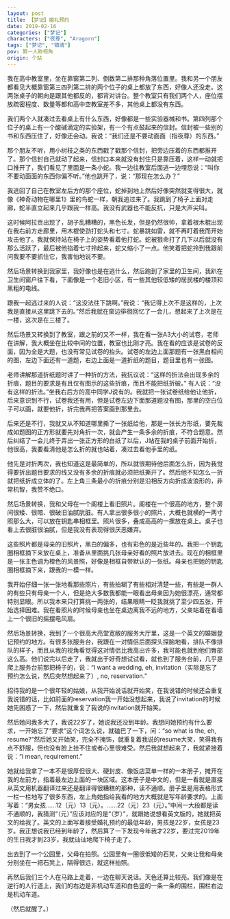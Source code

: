 ```yaml
---
layout: post
title: 【梦记】婚礼预约
date: 2019-02-16
categories: ["梦记"]
characters: ["夜尊", "Aragorn"]
tags: ["梦记", "镇魂"]
pov: 第一人称视角
origin: 个站
---
```


我在高中教室里，坐在靠窗第二列、倒数第二排那种角落位置里。我和另一个朋友都看见大概靠窗第三四列第二排的两个位子的桌上都放了东西，好像人还没走。这两张桌子的朝向是跟其他都反的，都背对讲台。整个教室只有我们两个人，座位摆放疏密程度、数量等都和高中空教室差不多，其他桌上都没有东西。

我们两个人就凑过去看桌上有什么东西，好像都是一些实验器械和书。第四列那个位子的桌上有一个酸碱滴定的实验架，有一个有点鼓起来的信封。信封被一些别的书和东西压住了，好像还会动。我说：“我们还是不要动面面（指夜尊）的东西。”

那个朋友不听，用小树枝之类的东西戳了戳那个信封，把旁边压着的东西都推开了。那个信封自己就动了起来，信封口本来就没有封住只是靠压着，这样一动就把口推开了，我们看见了里面是一条小蛇。我一边往教室后面逃一边埋怨说：“叫你不要动面面的东西你偏不听。”他也跳开了，说：“那现在怎么办？”

我逃回了自己在教室左后方的那个座位，蛇掉到地上然后好像突然就变得很大，就像《神奇动物在哪里1》里的鸟蛇一样，朝我追过来了。我跳到了椅子上面对走廊，蛇半直立起来几乎跟我一样高。我没有武器也不能反抗，只是大声尖叫。

这时候阿拉贡出现了，胡子乱糟糟的，黑色长发，但是仍然很帅，拿着根木棍出现在我右前方走廊里，用木棍使劲打蛇头和七寸。蛇暴跳如雷，就不再盯着我而开始攻击他了。我就保持站在椅子上的姿势看着他打蛇。蛇被狠命打了几下以后就没有那么活跃了，最后被他掐着七寸拎起来，蛇又缩小了一点。他笑着把蛇拎到我跟前问我要不要抓住它，我害怕地说不要。

然后场景转换到我家里，我好像也是在逃什么，然后跑到了家里的卫生间，我趴在卫生间窗户往下看，下面像是一个老旧小区，有一些其他较低矮的居民楼的楼顶和黑粗的电线。

跟我一起逃过来的人说：“这没法往下跳啊。”我说：“我记得上次不是这样的，上次我是直接从这里跳下去的。”然后我就在窗边徘徊回忆了一会儿，想起来了上次是在一楼，这次是在三楼了。

然后场景又转换到了教室，跟之前的又不一样，我在看一张A3大小的试卷，老师在讲解，我大概坐在比较中间的位置，教室也比刚才亮。我在看的应该是试卷的反面，因为全是大题，也没有常见试卷的抬头。试卷的左边上面那题有一张黑白相间的图，左边下面还有一道题，右边上面是一道折纸的题目，题目里也有一张图。 

老师讲解那道折纸题时讲了一种折的方法，我抗议说：“这样的折法会出现多余的折痕，题目的要求是有且仅有图示的这些折痕，而且不能把纸折破。” 有人说：“没有这样的折法。”坐我右后方的高中同学J说有的。我就把一张试卷纸给他让他折，后来意识到不行，试卷我还有用，但是试卷左边下面那道题没有图，那里的空白位子可以画，就要他折，折完我再把答案画到那里去。

后来还是不行，我就又从不知道哪里撕了一张纸给他，那是一张长方形纸，要先裁成如题图的正方形就要先对角折一次，就会产生一条多余的折痕，不符合题意。然后纠结了一会儿终于弄出一张正方形的白纸了以后，J站在我的桌子前面开始折，他很高，我要看清他是怎么折的就也站着，凑过去看他手里的纸。

他先是对折两次，我也知道这是最简单的，所以就很期待他后面怎么折，因为我觉得要折出题目要求的线又没有多余的折痕就必须把纸撕开了。然后他不知怎么一折就把纸折成立体的了。左上角三条最小的折痕分别是沿相反方向折成波浪形的，非常机智，我赞不绝口。

然后场景转换，我和父母在一个阁楼上看旧照片。阁楼在一个很高的地方，整个房间很矮、很暗、很破旧油腻肮脏。有人拿出很多很小的照片，大概也就横的一两寸照那么大，可以放在钥匙串相框里。照片很多，叠成高高的一摞放在桌上。桌子也看上去很脏很油腻，但是我没有表现得很厌恶嫌弃。

这些照片都是母亲的旧照片，黑白的偏多，也有彩色的是近些年的。我把一个钥匙圈相框摘下来放在桌上，准备从里面挑几张母亲好看的照片放进去。现在的相框里是一张主色调为橙色的风景照，好像是相框自带默认的一张纸。母亲也把她的钥匙圈相框摘下来，跟我的一模一样。

我开始仔细一张一张地看那些照片，有些拍糊了有些相对清楚一些，有些是一群人的有些只有母亲一个人，但是绝大多数我都能一眼看出母亲因为她很漂亮，通常都特别显眼。所以我本来只打算挑一两张的，结果眼睛一眨我就挑了至少四五张，开始选择困难。我在看照片的时候母亲也坐在桌边离我不远的地方，父亲站着在看墙上一个很旧的摇摆电风扇。

然后场景转换，我到了一个很高大亮堂宽敞的服务大厅里，这是一个英文的婚姻登记预约的地方。有很多张服务台，我跟在一对情侣后面探头探脑地看，排队不像排队的样子，而且从我的视角看觉得这对情侣比我高出许多，我可能也就到他们臀部这么高。他们说完以后走了，我就出于好奇想试试看，就也到了服务台前，几乎是爬上服务台前那把椅子的，说：“I want a wedding, eh, invitation（实际是忘了预约怎么说，然后突然想起来了）, no, reservation.”

招待我的是一个很年轻的姑娘，从我开始说话就开始笑，在我说错的时候还会重复我说错的话，比如前面的reservation我一开始没想起来，我说了invitation的时候她先困惑了一下，然后就重复了我说的invitation就开始笑。

然后她问我多大了，我说22岁了，她说我还没到年龄。我想问她预约有什么要求，一开始忘了“要求”这个词怎么说，就磕巴了一下，问：“so what is the, eh, resume?”然后她又开始笑，完全不掩饰，就重复着我说的resume大笑，笑得我有点不舒服，但也没有脸上挂不住或者心里很难受。然后我就想起来了，我就紧接着说：“I mean, requirement.”

她就给我拿了一本不是很厚但很大、硬封皮、像饭店菜单一样的一本册子，摊开在我的左前方，指着最左边上面的一块区域。这本册子是中文的，但是一看就是直接从英文用机器翻译过来还是翻译得很糟糕的那种，读不通顺。册子里是用表格形式一栏一栏地写了很多东西，左上角她指给我看的地方大概就是写年龄要求的。上面写着：“男女孩……12（元）13（元）。……22（元）23（元）。”中间一大段都是读不通顺的，我猜测“（元）”应该对应的是“（岁）”，就跟她说想看英文版的，她就把英文的给我了。英文的上面写着接受婚礼预约的最低年龄，男孩是22岁，女孩是23岁。我正想说我已经到年龄了，然后算了一下发现今年我才22岁，要过完2019年的生日我才到23岁，我就讪讪地爬下椅子走了。

出去到了一个公园里，父母在拍照。公园里有一圈很低矮的石凳，父亲让我和母亲分别坐在一把石凳上，隔得很远，就这样拍照。

再然后我们三个人在马路上走着，一边在聊天说话。天色还算比较亮。我们像是在逆行的人行道上，我们的右边是非机动车道和白色竖的一条一条的围栏，围栏右边是机动车道。

（然后就醒了。）